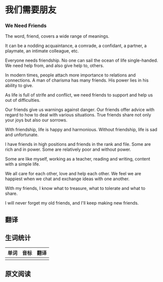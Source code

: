 # 我们需要朋友

### We Need Friends

The word, friend, covers a wide range of meanings.

It can be a nodding acquaintance, a comrade, a confidant, a partner, a playmate, an intimate colleague, etc.

Everyone needs friendship. No one can sail the ocean of life single-handed. We need help from, and also give help to, others.

In modern times, people attach more importance to relations and connections. A man of charisma has many friends. His power lies in his ability to give.

As life is full of strife and conflict, we need friends to support and help us out of difficulties.

Our friends give us warnings against danger. Our friends offer advice with regard to how to deal with various situations. True friends share not only your joys but also our sorrows.

With friendship, life is happy and harmonious. Without friendship, life is sad and unfortunate.

I have friends in high positions and friends in the rank and file. Some are rich and in power. Some are relatively poor and without power.

Some are like myself, working as a teacher, reading and writing, content with a simple life.

We all care for each other, love and help each other. We feel we are happiest when we chat and exchange ideas with one another.

With my friends, I know what to treasure, what to tolerate and what to share.

I will never forget my old friends, and I'll keep making new friends.

## 翻译

## 生词统计
| 单词 | 音标 | 翻译 |
|-|-|-|
|  |  |  |

## 原文阅读

<src-rtyAudio :src="'https://rtyxmd.gitee.io/rtyresources2020/March/We%20Need%20Friends.mp3'"></src-rtyAudio>